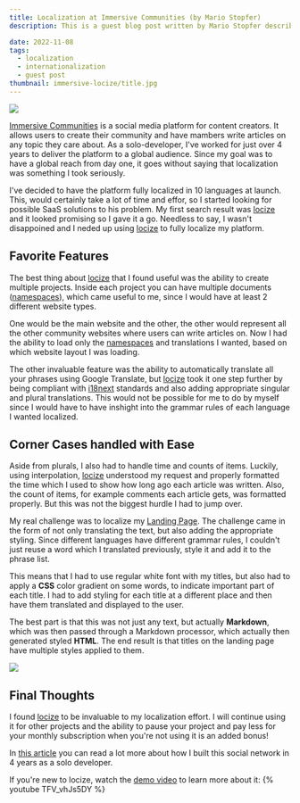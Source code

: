 ```yaml
---
title: Localization at Immersive Communities (by Mario Stopfer)
description: This is a guest blog post written by Mario Stopfer describing the experience with locize.

date: 2022-11-08
tags:
  - localization
  - internationalization
  - guest post
thumbnail: immersive-locize/title.jpg
---
```


![](title.jpg)

[Immersive Communities](https://immersive.community) is a social media platform for content creators. It allows users to create their community and have mambers write articles on any topic they care about. As a solo-developer, I've worked for just over 4 years to deliver the platform to a global audience. Since my goal was to have a global reach from day one, it goes without saying that localization was something I took seriously.

I've decided to have the platform fully localized in 10 languages at launch. This, would certainly take a lot of time and effor, so I started looking for possible SaaS solutions to his problem. My first search result was [locize](/) and it looked promising so I gave it a go. Needless to say, I wasn't disappoined and I neded up using [locize](/) to fully localize my platform.

## Favorite Features

The best thing about [locize](/) that I found useful was the ability to create multiple projects. Inside each project you can have multiple documents ([namespaces](https://docs.locize.com/more/namespaces)), which came useful to me, since I would have at least 2 different website types.

One would be the main website and the other, the other would represent all the other community websites where users can write articles on. Now I had the ability to load only the [namespaces](https://docs.locize.com/more/namespaces) and translations I wanted, based on which website layout I was loading.

The other invaluable feature was the ability to automatically translate all your phrases using Google Translate, but [locize](/) took it one step further by being compliant with [i18next](https://www.i18next.com) standards and also adding appropriate singular and plural translations. This would not be possible for me to do by myself since I would have to have inshight into the grammar rules of each language I wanted localized.

## Corner Cases handled with Ease

Aside from plurals, I also had to handle time and counts of items. Luckily, using interpolation, [locize](/) understood my request and properly formatted the time which I used to show how long ago each article was written. Also, the count of items, for example comments each article gets, was formatted properly. But this was not the biggest hurdle I had to jump over.

My real challenge was to localize my [Landing Page](https://immersive.community/home/login). The challenge came in the form of not only translating the text, but also adding the appropriate styling. Since different languages have different grammar rules, I couldn't just reuse a word which I translated previously, style it and add it to the phrase list.

This means that I had to use regular white font with my titles, but also had to apply a **CSS** color gradient on some words, to indicate important part of each title. I had to add styling for each title at a different place and then have them translated and displayed to the user. 

The best part is that this was not just any text, but actually **Markdown**, which was then passed through a Markdown processor, which actually then generated styled **HTML**. The end result is that titles on the landing page have multiple styles applied to them.

![](screens.jpg)

## Final Thoughts

I found [locize](/) to be invaluable to my localization effort. I will continue using it for other projects and the ability to pause your project and pay less for your monthly subscription when you're not using it is an added bonus!

In [this article](https://betterprogramming.pub/how-i-built-a-social-network-in-4-years-as-a-solo-developer-4af70fb2d4c8) you can read a lot more about how I built this social network in 4 years as a solo developer.

If you're new to locize, watch the [demo video](https://youtu.be/TFV_vhJs5DY) to learn more about it:
{% youtube TFV_vhJs5DY %}

